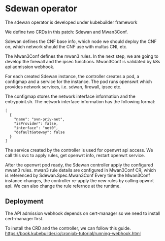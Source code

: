 # Sdewan operator

The sdewan operator is developed under kubebuilder framework

We define two CRDs in this patch: Sdewan and Mwan3Conf.

Sdewan defines the CNF base info, which node we should deploy the CNF on,
which network should the CNF use with multus CNI, etc.

The Mwan3Conf defines the mwan3 rules. In the next step, we are going to
develop the firewall and the ipsec functions. Mwan3Conf is validated by k8s
api admission webhook.

For each created Sdewan instance, the controller creates a pod, a configmap
and a service for the instance. The pod runs openswrt which provides network
services, i.e. sdwan, firewall, ipsec etc.

The configmap stores the network interface information and the entrypoint.sh.
The network interface information has the following format:
```
[
  {
    "name": "ovn-priv-net",
    "isProvider": false,
    "interface": "net0",
    "defaultGateway": false
  }
]
```

The service created by the controller is used for openwrt api access.
We call this svc to apply rules, get openwrt info, restart openwrt service.

After the openwrt pod ready, the Sdewan controller apply the configured mwan3 rules.
mwan3 rule details are configured in Mwan3Conf CR, which is referenced by Sdewan.Spec.Mwan3Conf
Every time the Mwan3Conf instance changes, the controller re-apply the new rules by calling opwnrt
api. We can also change the rule refernce at the runtime.

## Deployment

The API admission webhook depends on cert-manager so we need to install cert-manager first.

To install the CRD and the controller, we can follow this guide.
https://book.kubebuilder.io/cronjob-tutorial/running-webhook.html
